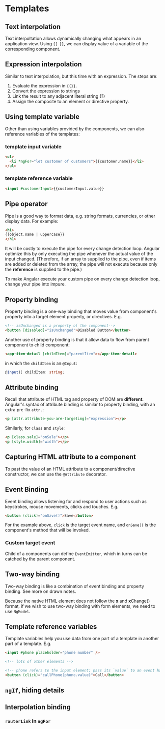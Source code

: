 # Templates

## Text interpolation

Text interpoltation allows dynamically changing what appears in an application view. Using `{{ }}`, we can display value of a variable of the corresponding component.

## Expression interpolation

Similar to text interpolation, but this time with an expression. The steps are:

1. Evaluate the expression in `{{}}`.
2. Convert the expression to strings
3. Link the result to any adjacent literal string (?)
4. Assign the composite to an element or directive property.

## Using template variable

Other than using variables provided by the components, we can also reference variables of the templates:

### template input variable

```html
<ul>
  <li *ngFor="let customer of customers">{{customer.name}}</li>
</ul>
```

### template reference variable

```html
<input #customerInput>{{customerInput.value}}
```

## Pipe operator

Pipe is a good way to format data, e.g. string formats, currencies, or other display data. For example:

```html
<h1>
{{object.name | uppercase}}
</h1>
```

It will be costly to execute the pipe for every change detection loop. Angular optimize this by only executing the pipe whenever the actual value of the input changed. (Therefore, if an array to supplied to the pipe, even if items are added or deleted from the array, the pipe will not execute because only the **reference** is supplied to the pipe.)

To make Angular execute your custom pipe on every change detection loop, change your pipe into impure.

## Property binding

Property binding is a one-way binding that moves value from component's property into a target element property, or directives. E.g.

```html
<!-- isUnchanged is a property of the component-->
<button [disabled]="isUnchanged">Disabled Button</button>
```

Another use of property binding is that it allow data to flow from parent component to child component:
```html
<app-item-detail [childItem]="parentItem"></app-item-detail>
```
in which the `childItem` is an `@Input`:

```typescript
@Input() childItem: string;
```

## Attribute binding

Recall that attribute of HTML tag and property of DOM are **different**. Angular's syntax of attribute binding is similar to property binding, with an extra pre-fix `attr.`:

```html
<p [attr.attribute-you-are-targeting]="expression"></p>
```

Similarly, for `class` and `style`:

```html
<p [class.sale]="onSale"></p>
<p [style.width]="width"></p>
```

## Capturing HTML attribute to a component

To past the value of an HTML attribute to a component/directive constructor, we can use the `@Attribute` decorator.

## Event Binding

Event binding allows listening for and respond to user actions such as keystrokes, mouse movements, clicks and touches. E.g.

```html
<button (click)="onSave()">Save</button>
```

For the example above, `click` is the target event name, and `onSave()` is the component's method that will be invoked.

### Custom target event

Child of a components can define `EventEmitter`, which in turns can be catched by the parent component.

## Two-way binding

Two-way binding is like a combination of event binding and property binding. See more on drawn notes.

Because the native HTML element does not follow the **x** and **x**Change() format, if we wish to use two-way binding with form elements, we need to use `NgModel`.

## Template reference variables

Template variables help you use data from one part of a template in another part of a template. E.g.

```html
<input #phone placeholder="phone number" />

<!-- lots of other elements -->

<!-- phone refers to the input element; pass its `value` to an event handler -->
<button (click)="callPhone(phone.value)">Call</button>
```





## `ngIf`, hiding details

## Interpolation binding

### `routerLink` in `ngFor`